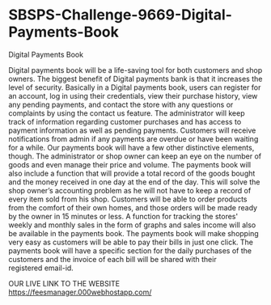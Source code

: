 # SBSPS-Challenge-9669-Digital-Payments-Book
Digital Payments Book

Digital payments book will be a life-saving tool for both customers and shop owners. The biggest benefit of Digital payments bank is that it increases the level of security. Basically in a Digital payments book, users can register for an account, log in using their credentials, view their purchase history, view any pending payments, and contact the store with any questions or complaints by using the contact us feature. The administrator will keep track of information regarding customer purchases and has access to payment information as well as pending payments. Customers will receive notifications from admin if any payments are overdue or have been waiting for a while. 
Our payments book will have a few other distinctive elements, though. The administrator or shop owner can keep an eye on the number of goods and even manage their price and volume. The payments book will also include a function that will provide a total record of the goods bought and the money received in one day at the end of the day. This will solve the shop owner’s accounting problem as he will not have to keep a record of every item sold from his shop. Customers will be able to order products from the comfort of their own homes, and those orders will be made ready by the owner in 15 minutes or less. A function for tracking the stores' weekly and monthly sales in the form of graphs and sales income will also be available in the payments book.
The payments book will make shopping very easy as customers will be able to pay their bills in just one click. The payments book will have a specific section for the daily purchases of the customers and the invoice of each bill will be shared with their registered email-id.

OUR LIVE LINK TO THE WEBSITE
https://feesmanager.000webhostapp.com/
